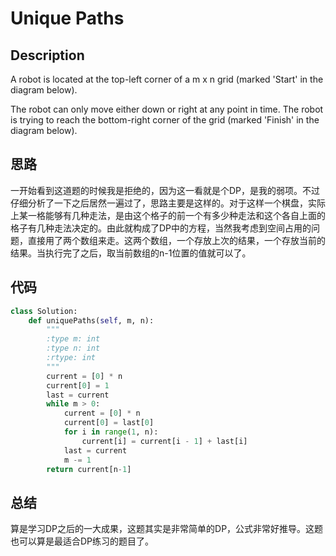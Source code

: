 # Unique Paths

## Description

A robot is located at the top-left corner of a m x n grid (marked 'Start' in the diagram below).

The robot can only move either down or right at any point in time. The robot is trying to reach the bottom-right corner of the grid (marked 'Finish' in the diagram below).

## 思路

一开始看到这道题的时候我是拒绝的，因为这一看就是个DP，是我的弱项。不过仔细分析了一下之后居然一遍过了，思路主要是这样的。对于这样一个棋盘，实际上某一格能够有几种走法，是由这个格子的前一个有多少种走法和这个各自上面的格子有几种走法决定的。由此就构成了DP中的方程，当然我考虑到空间占用的问题，直接用了两个数组来走。这两个数组，一个存放上次的结果，一个存放当前的结果。当执行完了之后，取当前数组的n-1位置的值就可以了。

## 代码

``` python
class Solution:
    def uniquePaths(self, m, n):
        """
        :type m: int
        :type n: int
        :rtype: int
        """
        current = [0] * n
        current[0] = 1
        last = current
        while m > 0:
            current = [0] * n
            current[0] = last[0]
            for i in range(1, n):
                current[i] = current[i - 1] + last[i]
            last = current
            m -= 1
        return current[n-1]
```

## 总结

算是学习DP之后的一大成果，这题其实是非常简单的DP，公式非常好推导。这题也可以算是最适合DP练习的题目了。
